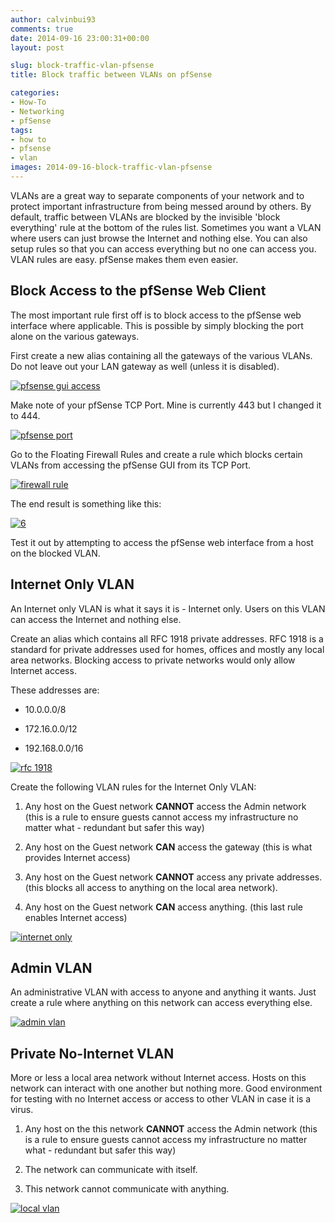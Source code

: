 ```yaml
---
author: calvinbui93
comments: true
date: 2014-09-16 23:00:31+00:00
layout: post

slug: block-traffic-vlan-pfsense
title: Block traffic between VLANs on pfSense

categories:
- How-To
- Networking
- pfSense
tags:
- how to
- pfsense
- vlan
images: 2014-09-16-block-traffic-vlan-pfsense
---
```


VLANs are a great way to separate components of your network and to protect important infrastructure from being messed around by others. By default, traffic between VLANs are blocked by the invisible 'block everything' rule at the bottom of the rules list. Sometimes you want a VLAN where users can just browse the Internet and nothing else. You can also setup rules so that you can access everything but no one can access you. VLAN rules are easy. pfSense makes them even easier.

<!-- more -->


## Block Access to the pfSense Web Client


The most important rule first off is to block access to the pfSense web interface where applicable. This is possible by simply blocking the port alone on the various gateways.

First create a new alias containing all the gateways of the various VLANs. Do not leave out your LAN gateway as well (unless it is disabled).

[![pfsense gui access](http://calvinbuiblog.files.wordpress.com/2014/09/34.png)](http://calvinbuiblog.files.wordpress.com/2014/09/34.png)

Make note of your pfSense TCP Port. Mine is currently 443 but I changed it to 444.

[![pfsense port](http://calvinbuiblog.files.wordpress.com/2014/09/52.png)](http://calvinbuiblog.files.wordpress.com/2014/09/52.png)

Go to the Floating Firewall Rules and create a rule which blocks certain VLANs from accessing the pfSense GUI from its TCP Port.

[![firewall rule](http://calvinbuiblog.files.wordpress.com/2014/09/7.png)](http://calvinbuiblog.files.wordpress.com/2014/09/7.png)

The end result is something like this:

[![6](http://calvinbuiblog.files.wordpress.com/2014/09/62.png)](http://calvinbuiblog.files.wordpress.com/2014/09/62.png)

Test it out by attempting to access the pfSense web interface from a host on the blocked VLAN.


## Internet Only VLAN


An Internet only VLAN is what it says it is - Internet only. Users on this VLAN can access the Internet and nothing else.

Create an alias which contains all RFC 1918 private addresses. RFC 1918 is a standard for private addresses used for homes, offices and mostly any local area networks. Blocking access to private networks would only allow Internet access.

These addresses are:



	
  * 10.0.0.0/8

	
  * 172.16.0.0/12

	
  * 192.168.0.0/16


[![rfc 1918](http://calvinbuiblog.files.wordpress.com/2014/09/8.png)](http://calvinbuiblog.files.wordpress.com/2014/09/8.png)

Create the following VLAN rules for the Internet Only VLAN:



	
  1. Any host on the Guest network **CANNOT** access the Admin network (this is a rule to ensure guests cannot access my infrastructure no matter what - redundant but safer this way)

	
  2. Any host on the Guest network **CAN** access the gateway (this is what provides Internet access)

	
  3. Any host on the Guest network **CANNOT** access any private addresses. (this blocks all access to anything on the local area network).

	
  4. Any host on the Guest network **CAN** access anything. (this last rule enables Internet access)


[![internet only](http://calvinbuiblog.files.wordpress.com/2014/09/9.png)](http://calvinbuiblog.files.wordpress.com/2014/09/9.png)


## Admin VLAN


An administrative VLAN with access to anyone and anything it wants. Just create a rule where anything on this network can access everything else.

[![admin vlan](http://calvinbuiblog.files.wordpress.com/2014/09/101.png)](http://calvinbuiblog.files.wordpress.com/2014/09/101.png)


## Private No-Internet VLAN


More or less a local area network without Internet access. Hosts on this network can interact with one another but nothing more. Good environment for testing with no Internet access or access to other VLAN in case it is a virus.



	
  1. Any host on the this network **CANNOT** access the Admin network (this is a rule to ensure guests cannot access my infrastructure no matter what - redundant but safer this way)

	
  2. The network can communicate with itself.

	
  3. This network cannot communicate with anything.


[![local vlan](http://calvinbuiblog.files.wordpress.com/2014/09/111.png)](http://calvinbuiblog.files.wordpress.com/2014/09/111.png)
